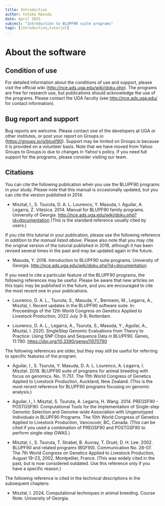 ```yaml
---
title: Introduction
author: Yutaka Masuda
date: April 2025
subject: "Introduction to BLUPF90 suite programs"
tags: [introduction,tutorial]
...
```


About the software
==================

Condition of use
----------------

For detailed information about the conditions of use and support, please visit the official wiki (<http://nce.ads.uga.edu/wiki/doku.php>). The programs are free for research use, but publications should acknowledge the use of the programs. Please contact the UGA faculty (see <http://nce.ads.uga.edu/> for contact information).

Bug report and support
----------------------

Bug reports are welcome. Please contact one of the developers at UGA or other institutes, or post your report on Groups.io (<https://groups.io/g/blupf90>). Support may be limited on Groups.io because it is provided on a volunteer basis. Note that we have moved from Yahoo Groups to Groups.io due to changes in Yahoo's policy. If you need full support for the programs, please consider visiting our team.

Citations
---------

You can cite the following publication when you use the BLUPF90 programs in your study. Please note that this manual is occasionally updated, but you can cite the version published in 2014.

* Misztal, I., S. Tsuruta, D. A. L. Lourenco, Y. Masuda, I. Aguilar, A. Legarra, Z. Vitezica. 2014. Manual for BLUPF90 family programs. University of Georgia. <http://nce.ads.uga.edu/wiki/doku.php?id=documentation> (This is the standard reference usually cited by users.)

If you cite this tutorial in your publication, please use the following reference *in addition to the manual listed above*. Please also note that you may cite the original version of the tutorial published in 2018, although it has been revised several times in the past and may be updated again in the future.

* Masuda, Y. 2018. Introduction to BLUPF90 suite programs. University of Georgia. <http://nce.ads.uga.edu/wiki/doku.php?id=documentation>

If you need to cite a particular feature of the BLUPF90 programs, the following references may be useful. Please be aware that new articles on this topic may be published in the future, and you are encouraged to cite the most recent one in your publications.

* Lourenco, D. A. L., Tsuruta, S., Masuda, Y., Bermann, M., Legarra, A., Misztal, I. Recent updates in the BLUPF90 software suite. In: Proceedings of the 12th World Congress on Genetics Applied to Livestock Production; 2022 July 3-8; Rotterdam.

* Lourenco, D. A. L., Legarra, A., Tsuruta, S., Masuda, Y., Aguilar, A., Misztal, I. 2020. SingleStep Genomic Evaluations from Theory to Practice: Using SNP Chips and Sequence Data in BLUPF90. Genes, 11:790. <https://doi.org/10.3390/genes11070790>

The following references are older, but they may still be useful for referring to specific features of the program.

* Aguilar, I., S. Tsuruta, Y. Masuda, D. A. L. Lourenco, A. Legarra, I. Misztal. 2018. BLUPF90 suite of programs for animal breeding with focus on genomics. No. 11.751. The 11th World Congress of Genetics Applied to Livestock Production, Auckland, New Zealand. (This is the most recent reference for BLUPF90 programs focusing on genomic analysis.)

* Aguilar, I., I. Misztal, S. Tsuruta, A. Legarra, H. Wang. 2014. PREGSF90 - POSTGSF90: Computational Tools for the Implementation of Single-step Genomic Selection and Genome-wide Association with Ungenotyped Individuals in BLUPF90 Programs. The 10th World Congress of Genetics Applied to Livestock Production, Vancouver, BC, Canada. (This can be cited if you used a combination of PREGSF90 and POSTGSF90 to perform single-step GWAS.)

* Misztal, I., S. Tsuruta, T. Strabel, B. Auvray, T. Druet, D. H. Lee. 2002. BLUPF90 and related programs (BGF90). Communication No. 28-07. The 7th World Congress on Genetics Applied to Livestock Production, August 19–23, 2002, Montpellier, France. (This was widely cited in the past, but is now considered outdated. Use this reference only if you have a specific reason.)

The following reference is cited in the technical descriptions in the subsequent chapters:

* Misztal, I. 2024. Computational techniques in animal breeding. Course Note. University of Georgia.
